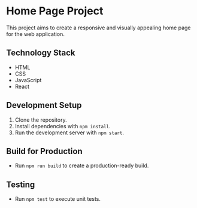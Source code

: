 # Home Page Project

This project aims to create a responsive and visually appealing home page for the web application.

## Technology Stack

- HTML
- CSS
- JavaScript
- React

## Development Setup

1. Clone the repository.
2. Install dependencies with `npm install`.
3. Run the development server with `npm start`.

## Build for Production

- Run `npm run build` to create a production-ready build.

## Testing

- Run `npm test` to execute unit tests.